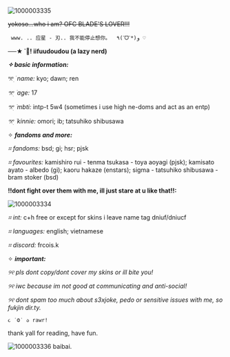 ![1000003335](https://github.com/iifuudoudou/iifuudoudou/assets/165263026/6de17875-a849-4117-aa84-6cc85f5c3ea0)

~~yokoso...who i am? OFC BLADE'S LOVER!!!~~

     www. .. 应星 - 刃.. 我不能停止想你。  ٩(ˊᗜˋ*)و ♡

**──★ ˙🐥! iifuudoudou (a lazy nerd)**

***✧ basic information:***

𖦁ׅ ࣪ _name:_ kyo; dawn; ren

_𖦁ׅ ࣪ age:_ 17

_𖦁ׅ ࣪ mbti:_ intp-t 5w4 (sometimes i use high ne-doms and act as an entp)

_𖦁ׅ ࣪ kinnie:_ omori; ib; tatsuhiko shibusawa 

✧ ***fandoms and more:***

_⌗ fandoms:_ bsd; gi; hsr; pjsk

_⌗ favourites:_ kamishiro rui - tenma tsukasa - toya aoyagi (pjsk); kamisato ayato - albedo (gi); kaoru hakaze (enstars); sigma - tatsuhiko shibusawa - bram stoker (bsd) 


**!!dont fight over them with me, ill just stare at u like that!!:**


![1000003334](https://github.com/iifuudoudou/iifuudoudou/assets/165263026/32769036-d7dd-42e4-9d25-c999df99a87e)

_⌗ int:_ c+h free or except for skins i leave name tag dniuf/dniucf

_⌗ languages:_ english; vietnamese

_⌗ discord:_ frcois.k 

✧ ***important:***

_୨୧ pls dont copy/dont cover my skins or ill bite you!_

_୨୧ iwc because im not good at communicating and anti-social!_

_୨୧ dont spam too much about s3xjoke, pedo or sensitive issues with me, so fukjin dir.ty._

    ૮ ˙Ⱉ˙ ა rawr!  

thank yall for reading, have fun.


![1000003336](https://github.com/iifuudoudou/iifuudoudou/assets/165263026/75b69e92-fdd6-4e16-bf50-6aaf5ee4585a)
baibai.
